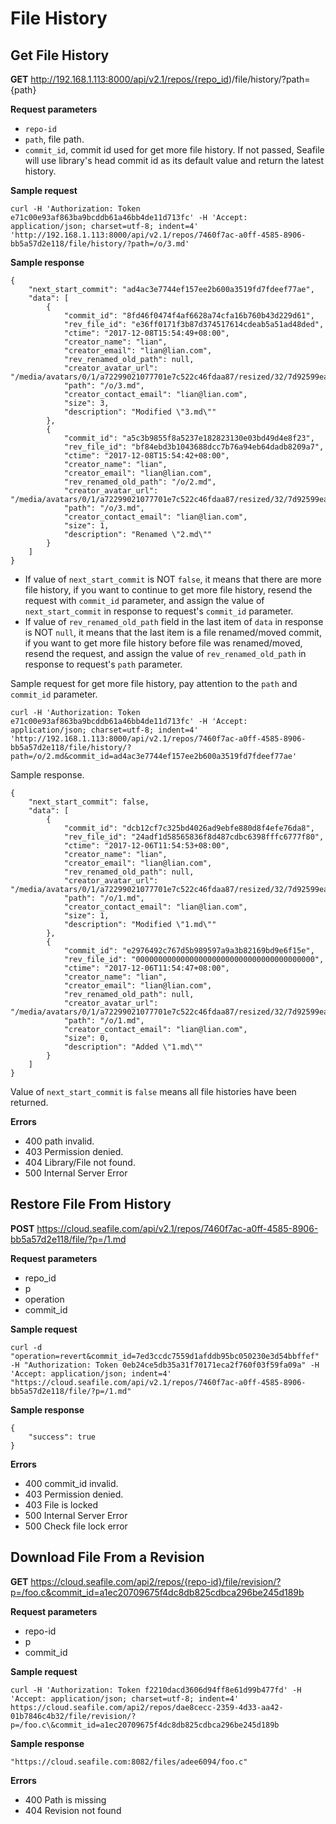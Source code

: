 # File History

## Get File History

**GET** <http://192.168.1.113:8000/api/v2.1/repos/{repo_id>)/file/history/?path={path}

**Request parameters**

* `repo-id`
* `path`, file path.
* `commit_id`, commit id used for get more file history. If not passed, Seafile will use library's head commit id as its default value and return the latest history.

**Sample request**

```
curl -H 'Authorization: Token e71c00e93af863ba9bcddb61a46bb4de11d713fc' -H 'Accept: application/json; charset=utf-8; indent=4' 'http://192.168.1.113:8000/api/v2.1/repos/7460f7ac-a0ff-4585-8906-bb5a57d2e118/file/history/?path=/o/3.md'

```

**Sample response**

```
{
    "next_start_commit": "ad4ac3e7744ef157ee2b600a3519fd7fdeef77ae",
    "data": [
        {
            "commit_id": "8fd46f0474f4af6628a74cfa16b760b43d229d61",
            "rev_file_id": "e36ff0171f3b87d374517614cdeab5a51ad48ded",
            "ctime": "2017-12-08T15:54:49+08:00",
            "creator_name": "lian",
            "creator_email": "lian@lian.com",
            "rev_renamed_old_path": null,
            "creator_avatar_url": "/media/avatars/0/1/a72299021077701e7c522c46fdaa87/resized/32/7d92599ea5fd5872f572d0e4d34cd7b6.png",
            "path": "/o/3.md",
            "creator_contact_email": "lian@lian.com",
            "size": 3,
            "description": "Modified \"3.md\""
        },
        {
            "commit_id": "a5c3b9855f8a5237e182823130e03bd49d4e8f23",
            "rev_file_id": "bf84ebd3b1043688dcc7b76a94eb64dadb8209a7",
            "ctime": "2017-12-08T15:54:42+08:00",
            "creator_name": "lian",
            "creator_email": "lian@lian.com",
            "rev_renamed_old_path": "/o/2.md",
            "creator_avatar_url": "/media/avatars/0/1/a72299021077701e7c522c46fdaa87/resized/32/7d92599ea5fd5872f572d0e4d34cd7b6.png",
            "path": "/o/3.md",
            "creator_contact_email": "lian@lian.com",
            "size": 1,
            "description": "Renamed \"2.md\""
        }
    ]
}

```

* If value of `next_start_commit` is NOT `false`, it means that there are more file history, if you want to continue to get more file history, resend the request with `commit_id` parameter, and assign the value of `next_start_commit` in response to request's `commit_id` parameter.
* If value of `rev_renamed_old_path` field in the last item of `data` in response is NOT `null`, it means that the last item is a file renamed/moved commit, if you want to get more file history before file was renamed/moved,  resend the request, and assign the value of `rev_renamed_old_path` in response to request's `path` parameter.

Sample request for get more file history, pay attention to the `path` and `commit_id` parameter.

```
curl -H 'Authorization: Token e71c00e93af863ba9bcddb61a46bb4de11d713fc' -H 'Accept: application/json; charset=utf-8; indent=4' 'http://192.168.1.113:8000/api/v2.1/repos/7460f7ac-a0ff-4585-8906-bb5a57d2e118/file/history/?path=/o/2.md&commit_id=ad4ac3e7744ef157ee2b600a3519fd7fdeef77ae'

```

Sample response.

```
{
    "next_start_commit": false,
    "data": [
        {
            "commit_id": "dcb12cf7c325bd4026ad9ebfe880d8f4efe76da8",
            "rev_file_id": "24adf1d58565836f8d487cdbc6398fffc6777f80",
            "ctime": "2017-12-06T11:54:53+08:00",
            "creator_name": "lian",
            "creator_email": "lian@lian.com",
            "rev_renamed_old_path": null,
            "creator_avatar_url": "/media/avatars/0/1/a72299021077701e7c522c46fdaa87/resized/32/7d92599ea5fd5872f572d0e4d34cd7b6.png",
            "path": "/o/1.md",
            "creator_contact_email": "lian@lian.com",
            "size": 1,
            "description": "Modified \"1.md\""
        },
        {
            "commit_id": "e2976492c767d5b989597a9a3b82169bd9e6f15e",
            "rev_file_id": "0000000000000000000000000000000000000000",
            "ctime": "2017-12-06T11:54:47+08:00",
            "creator_name": "lian",
            "creator_email": "lian@lian.com",
            "rev_renamed_old_path": null,
            "creator_avatar_url": "/media/avatars/0/1/a72299021077701e7c522c46fdaa87/resized/32/7d92599ea5fd5872f572d0e4d34cd7b6.png",
            "path": "/o/1.md",
            "creator_contact_email": "lian@lian.com",
            "size": 0,
            "description": "Added \"1.md\""
        }
    ]
}

```

Value of `next_start_commit` is `false` means all file histories have been returned.


**Errors**

* 400 path invalid.
* 403 Permission denied.
* 404 Library/File not found.
* 500 Internal Server Error

## Restore File From History

**POST** <https://cloud.seafile.com/api/v2.1/repos/7460f7ac-a0ff-4585-8906-bb5a57d2e118/file/?p=/1.md>

**Request parameters**

* repo_id
* p
* operation
* commit_id

**Sample request**

```
curl -d "operation=revert&commit_id=7ed3ccdc7559d1afddb95bc050230e3d54bbffef" -H "Authorization: Token 0eb24ce5db35a31f70171eca2f760f03f59fa09a" -H 'Accept: application/json; indent=4' "https://cloud.seafile.com/api/v2.1/repos/7460f7ac-a0ff-4585-8906-bb5a57d2e118/file/?p=/1.md"

```

**Sample response**

```
{
    "success": true
}

```

**Errors**

* 400 commit_id invalid.
* 403 Permission denied.
* 403 File is locked
* 500 Internal Server Error
* 500 Check file lock error

## Download File From a Revision

**GET** <https://cloud.seafile.com/api2/repos/{repo-id}/file/revision/?p=/foo.c&commit_id=a1ec20709675f4dc8db825cdbca296be245d189b>

**Request parameters**

* repo-id
* p
* commit_id

**Sample request**

```
curl -H 'Authorization: Token f2210dacd3606d94ff8e61d99b477fd' -H 'Accept: application/json; charset=utf-8; indent=4' https://cloud.seafile.com/api2/repos/dae8cecc-2359-4d33-aa42-01b7846c4b32/file/revision/?p=/foo.c\&commit_id=a1ec20709675f4dc8db825cdbca296be245d189b

```

**Sample response**

```
"https://cloud.seafile.com:8082/files/adee6094/foo.c"

```

**Errors**

* 400 Path is missing
* 404 Revision not found


